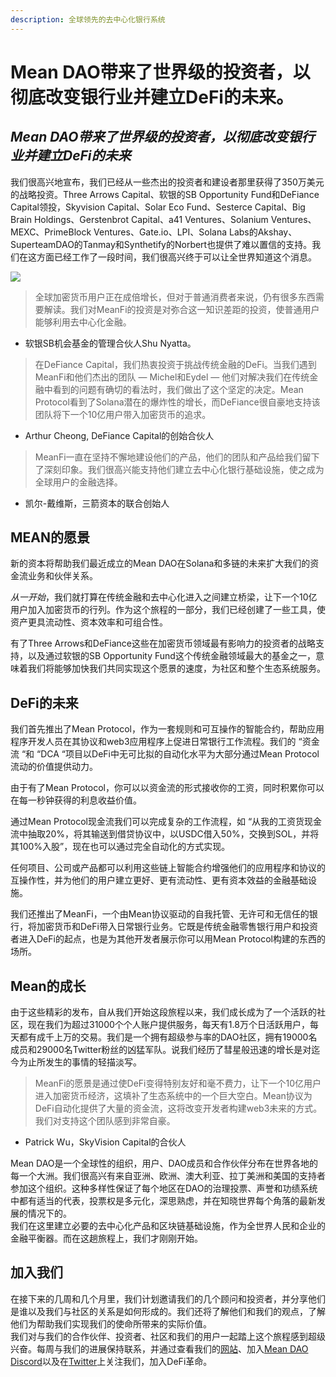 ```yaml
---
description: 全球领先的去中心化银行系统
---
```


# Mean DAO带来了世界级的投资者，以彻底改变银行业并建立DeFi的未来。

## _Mean DAO带来了世界级的投资者，以彻底改变银行业并建立DeFi的未来_ <a href="#4863" id="4863"></a>

我们很高兴地宣布，我们已经从一些杰出的投资者和建设者那里获得了350万美元的战略投资。Three Arrows Capital、软银的SB Opportunity Fund和DeFiance Capital领投，Skyvision Capital、Solar Eco Fund、Sesterce Capital、Big Brain Holdings、Gerstenbrot Capital、a41 Ventures、Solanium Ventures、MEXC、PrimeBlock Ventures、Gate.io、LPI、Solana Labs的Akshay、SuperteamDAO的Tanmay和Synthetify的Norbert也提供了难以置信的支持。我们在这方面已经工作了一段时间，我们很高兴终于可以让全世界知道这个消息。

![](https://miro.medium.com/max/1400/0\*2uCqCsgJ\_2qfx36x.jpeg)

> 全球加密货币用户正在成倍增长，但对于普通消费者来说，仍有很多东西需要解读。我们对MeanFi的投资是对弥合这一知识差距的投资，使普通用户能够利用去中心化金融。

* 软银SB机会基金的管理合伙人Shu Nyatta。

> 在DeFiance Capital，我们热衷投资于挑战传统金融的DeFi。当我们遇到MeanFi和他们杰出的团队 — Michel和Eydel — 他们对解决我们在传统金融中看到的问题有确切的看法时，我们做出了这个坚定的决定。Mean Protocol看到了Solana潜在的爆炸性的增长，而DeFiance很自豪地支持该团队将下一个10亿用户带入加密货币的追求。

* Arthur Cheong, DeFiance Capital的创始合伙人

> MeanFi一直在坚持不懈地建设他们的产品，他们的团队和产品给我们留下了深刻印象。我们很高兴能支持他们建立去中心化银行基础设施，使之成为全球用户的金融选择。

* 凯尔-戴维斯，三箭资本的联合创始人

## **MEAN的愿景** <a href="#5ef3" id="5ef3"></a>

新的资本将帮助我们最近成立的Mean DAO在Solana和多链的未来扩大我们的资金流业务和伙伴关系。

_从一开始_，我们就打算在传统金融和去中心化进入之间建立桥梁，让下一个10亿用户加入加密货币的行列。作为这个旅程的一部分，我们已经创建了一些工具，使资产更具流动性、资本效率和可组合性。

有了Three Arrows和DeFiance这些在加密货币领域最有影响力的投资者的战略支持，以及通过软银的SB Opportunity Fund这个传统金融领域最大的基金之一，意味着我们将能够加快我们共同实现这个愿景的速度，为社区和整个生态系统服务。

## DeFi的未来 <a href="#9e0c" id="9e0c"></a>

我们首先推出了Mean Protocol，作为一套规则和可互操作的智能合约，帮助应用程序开发人员在其协议和web3应用程序上促进日常银行工作流程。我们的 “资金流 “和 “DCA “项目以DeFi中无可比拟的自动化水平为大部分通过Mean Protocol流动的价值提供动力。

由于有了Mean Protocol，你可以以资金流的形式接收你的工资，同时积累你可以在每一秒钟获得的利息收益价值。

通过Mean Protocol现金流我们可以完成复杂的工作流程，如 “从我的工资货现金流中抽取20%，将其输送到借贷协议中，以USDC借入50%，交换到SOL，并将其100%入股”，现在也可以通过完全自动化的方式实现。

任何项目、公司或产品都可以利用这些链上智能合约增强他们的应用程序和协议的互操作性，并为他们的用户建立更好、更有流动性、更有资本效益的金融基础设施。

我们还推出了MeanFi，一个由Mean协议驱动的自我托管、无许可和无信任的银行，将加密货币和DeFi带入日常银行业务。它既是传统金融零售银行用户和投资者进入DeFi的起点，也是为其他开发者展示你可以用Mean Protocol构建的东西的场所。

## Mean的成长 <a href="#25e6" id="25e6"></a>

由于这些精彩的发布，自从我们开始这段旅程以来，我们成长成为了一个活跃的社区，现在我们为超过31000个个人账户提供服务，每天有1.8万个日活跃用户，每天都有成千上万的交易。我们是一个拥有超级参与率的DAO社区，拥有19000名成员和29000名Twitter粉丝的凶猛军队。说我们经历了彗星般迅速的增长是对迄今为止所发生的事情的轻描淡写。

> MeanFi的愿景是通过使DeFi变得特别友好和毫不费力，让下一个10亿用户进入加密货币经济，这填补了生态系统中的一个巨大空白。Mean协议为DeFi自动化提供了大量的资金流，这将改变开发者构建web3未来的方式。我们对支持这个团队感到非常自豪。

* Patrick Wu，SkyVision Capital的合伙人

Mean DAO是一个全球性的组织，用户、DAO成员和合作伙伴分布在世界各地的每一个大洲。我们很高兴有来自亚洲、欧洲、澳大利亚、拉丁美洲和美国的支持者参加这个组织。这种多样性保证了每个地区在DAO的治理投票、声誉和功绩系统中都有适当的代表，投票权是多元化，深思熟虑，并在知晓世界每个角落的最新发展的情况下的。\
我们在这里建立必要的去中心化产品和区块链基础设施，作为全世界人民和企业的金融平衡器。而在这趟旅程上，我们才刚刚开始。

## 加入我们 <a href="#d854" id="d854"></a>

在接下来的几周和几个月里，我们计划邀请我们的几个顾问和投资者，并分享他们是谁以及我们与社区的关系是如何形成的。我们还将了解他们和我们的观点，了解他们为帮助我们实现我们的使命所带来的实际价值。\
我们对与我们的合作伙伴、投资者、社区和我们的用户一起踏上这个旅程感到超级兴奋。每周与我们的进展保持联系，并通过查看我们的[网站](https://www.meanfi.com)、加入[Mean DAO Discord](https://discord.com/invite/qBKDgm49js)以及在[Twitter](https://twitter.com/meanfinance)上关注我们，加入DeFi革命。
